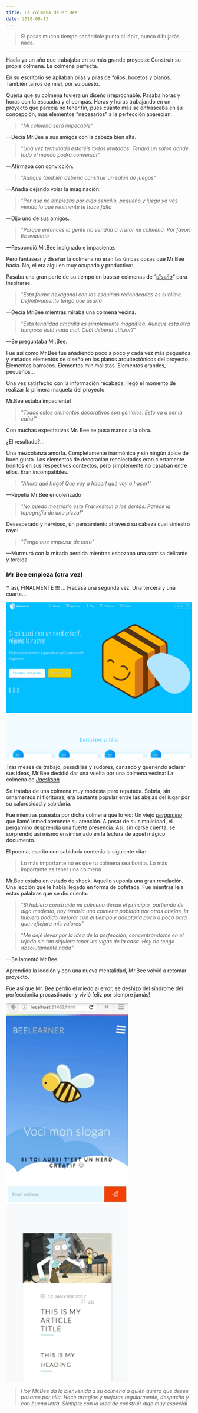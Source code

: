 ```yaml
---
title: La colmena de Mr.Bee
date: 2018-08-13
---
```


> Si pasas mucho tiempo sacándole punta al lápiz, nunca dibujarás nada.
---

Hacía ya un año que trabajaba en su más grande proyecto: Construir su propia colmena. La colmena perfecta.

En su escritorio se apilaban pilas y pilas de folios, bocetos y planos. También tarros de miel, por su puesto.

Quería que su colmena tuviera un diseño irreprochable. Pasaba horas y horas con la escuadra y el compás. Horas y horas trabajando en un proyecto que parecía no tener fin, pues cuánto más se enfrascaba en su concepción, mas elementos "necesarios" a la perfección aparecían.

> _"Mi colmena será impecable"_

—Decía Mr.Bee a sus amigos con la cabeza bien alta.

> _"Una vez terminada estaréis todos invitados. Tendrá un salon donde todo el mundo podrá conversar"_

—Afirmaba con convicción.

> _"Aunque también debería construir un salón de juegos"_

—Añadía dejando volar la imaginación.

> _"Por qué no empiezas por algo sencillo, pequeño y luego ya vas viendo lo que realmente te hace falta_

—Dijo uno de sus amigos.

> _"Porque entonces la gente no vendría a visitar mi colmena. Por favor! Es evidente_

—Respondió Mr.Bee indignado e impaciente.

Pero fantasear y diseñar la colmena no eran las únicas cosas que Mr.Bee hacía. No, él era alguien muy ocupado y productivo:

Pasaba una gran parte de su tiempo en buscar colmenas de _"[diseño](https://dribbble.com)"_ para inspirarse.

> _"Esta forma hexagonal con las esquinas redondeadas es sublime. Definitivamente tengo que usarla_

—Decía Mr.Bee mientras miraba una colmena vecina.

> _"Esta tonalidad amarilla es simplemente magnifica. Aunque esta otra tampoco está nada mal. Cuál debería utilizar?"_

—Se preguntaba Mr.Bee.

Fue así como Mr.Bee fue añadiendo poco a poco y cada vez más pequeños y variados elementos de diseño en los planos arquitectónicos del proyecto. Elementos barrocos. Elementos minimalistas. Elementos grandes, pequeños...

Una vez satisfecho con la información recabada, llegó el momento de realizar la primera maqueta del proyecto.

Mr.Bee estaba impaciente!

> _"Todos estos elementos decorativos son geniales. Esto va a ser la caña!"_

Con muchas expectativas Mr. Bee se puso manos a la obra.

¿El resultado?...

Una mezcolanza amorfa. Completamente inarmónica y sin ningún ápice de buen gusto. Los elementos de decoración recolectados eran ciertamente bonitos en sus respectivos contextos, pero simplemente no casaban entre ellos. Eran incompatibles.

> _"Ahora qué hago! Que voy a hacer! qué voy a hacer!"_

—Repetía Mr.Bee encolerizado

> _"No puedo mostrarle este Frankestein a los demás. Parece la topografía de una pizza!"_

Desesperado y nervioso, un pensamiento atravesó su cabeza cual siniestro rayo:

> _"Tengo que empezar de cero"_

—Murmuró con la mirada perdida mientras esbozaba una sonrisa delirante y torcida

### Mr Bee empieza (otra vez)

Y así, FINALMENTE !!! ... Fracasa una segunda vez. Una tercera y una cuarta...

![La cuarta maqueta de la colmena de Mr.Bee. Nada mal Mr.Bee, nada mal](beelearner4.png)

Tras meses de trabajo, pesadillas y sudores, cansado y queriendo aclarar sus ideas, Mr.Bee decidió dar una vuelta por una colmena vecina: La colmena de *[Jacskson](https://justinjackson.ca)*

Se trataba de una colmena muy modesta pero reputada. Sobria, sin ornamentos ni florituras, era bastante popular entre las abejas del lugar por su calurosidad y sabiduría.

Fue mientras paseaba por dicha colmena que lo vio: Un viejo _[pergamino](https://justinjackson.ca/words_es.html)_ que llamó inmediatemnete su atención. A pesar de su simplicidad, el pergamino desprendía una fuerte presencia. Así, sin darse cuenta, se sorprendió así mismo ensimismado en la lectura de aquel mágico documento.

El poema, escrito con sabiduría contenía la siguiente cita:

> Lo más importante no es que tu colmena sea bonita. Lo más importante es tener una colmena

Mr.Bee estaba en estado de shock. Aquello suponía una gran revelación. Una lección que le había llegado en forma de bofetada. Fue mientras leía estas palabras que se dio cuenta:

> _"Si hubiera construido mi colmena desde el principio, partiendo de algo modesto, hoy tendría una colmena poblada por otras abejas, la hubiera podido mejorar con el tiempo y adaptarla poco a poco para que reflejara mis valores"_

> _"Me dejé llevar por la idea de la perfección, concentrándome en el tejado sin tan siquiera tener las vigas de la casa. Hoy no tengo absolutamente nada"_

—Se lamentó Mr.Bee.

Aprendida la lección y con una nueva mentalidad, Mr.Bee volvió a retomar proyecto.

Fue así que Mr. Bee perdió el miedo al error, se deshizo del síndrome del perfeccionita procastinador y vivió feliz por siempre jamás!

![Primera maqueta de la colmena de Mr.Bee](beelearner1.png)

> _Hoy Mr.Bee da la bienvenida a su colmena a quién quiera que desee pasarse por ella. Hace arreglos y mejoras regularmente, despacito y con buena letra. Siempre con la idea de construir algo muy especial_
